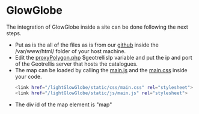 # GlowGlobe

The integration of GlowGlobe inside a site can be done following the next steps.

  - Put as is the all of the files as is from our  [github](https://github.com/SCiO-systems/LightGlowGlobe) inside the /var/www/html/
folder of your host machine.
  - Edit the [proxyPolygon.php](https://github.com/SCiO-systems/LightGlowGlobe/blob/master/proxyPolygon.php) $geotrellisIp variable and put the ip and port of the Geotrellis server that hosts the catalogues.
  - The map can be loaded by calling the [main.js](https://github.com/SCiO-systems/LightGlowGlobe/blob/master/lightGlowGlobe/static/js/main.js)  and the [main.css](https://github.com/SCiO-systems/LightGlowGlobe/blob/master/lightGlowGlobe/static/css/main.css) inside your code.               
     ```sh
    <link href="/lightGlowGlobe/static/css/main.css" rel="stylesheet">
    <link href="/lightGlowGlobe/static/js/main.js" rel="stylesheet">
    ```
- The div id of the map element is "map"
